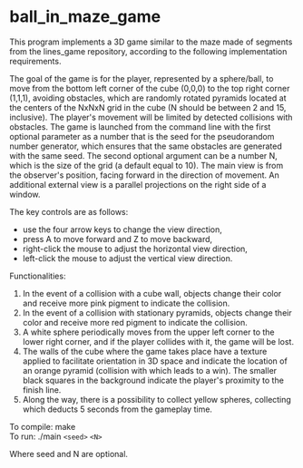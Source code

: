 # ball_in_maze_game
This program implements a 3D game similar to the maze made of segments from the lines_game repository, according to the following implementation requirements.

The goal of the game is for the player, represented by a sphere/ball, to move from the bottom left corner of the cube (0,0,0) to the top right corner (1,1,1), avoiding obstacles, which are randomly rotated pyramids located at the centers of the NxNxN grid in the cube (N should be between 2 and 15, inclusive). The player's movement will be limited by detected collisions with obstacles. The game is launched from the command line with the first optional parameter as a number that is the seed for the pseudorandom number generator, which ensures that the same obstacles are generated with the same seed. The second optional argument can be a number N, which is the size of the grid (a default equal to 10). The main view is from the observer's position, facing forward in the direction of movement. An additional external view is a parallel projections on the right side of a window.

The key controls are as follows:
- use the four arrow keys to change the view direction,
- press A to move forward and Z to move backward,
- right-click the mouse to adjust the horizontal view direction,
- left-click the mouse to adjust the vertical view direction.

Functionalities:
1. In the event of a collision with a cube wall, objects change their color and receive more pink pigment to indicate the collision.
2. In the event of a collision with stationary pyramids, objects change their color and receive more red pigment to indicate the collision.
3. A white sphere periodically moves from the upper left corner to the lower right corner, and if the player collides with it, the game will be lost.
4. The walls of the cube where the game takes place have a texture applied to facilitate orientation in 3D space and indicate the location of an orange pyramid (collision with which leads to a win). The smaller black squares in the background indicate the player's proximity to the finish line.
5. Along the way, there is a possibility to collect yellow spheres, collecting which deducts 5 seconds from the gameplay time.

To compile: make  
To run: ./main `<seed>` `<N>`  

Where seed and N are optional.
